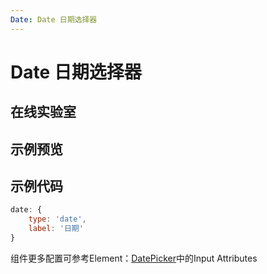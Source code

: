 ```yaml
---
Date: Date 日期选择器
---
```

# Date 日期选择器

## 在线实验室
<ClientOnly>
<ams-config name="date" type="field"/>
</ClientOnly>

## 示例预览
<ClientOnly>
<demo-list :type="'date'"></demo-list>
</ClientOnly>

## 示例代码
```js
date: {
    type: 'date',
    label: '日期'
}
```

组件更多配置可参考Element：[DatePicker](http://element-cn.eleme.io/#/zh-CN/component/date-picker)中的Input Attributes
